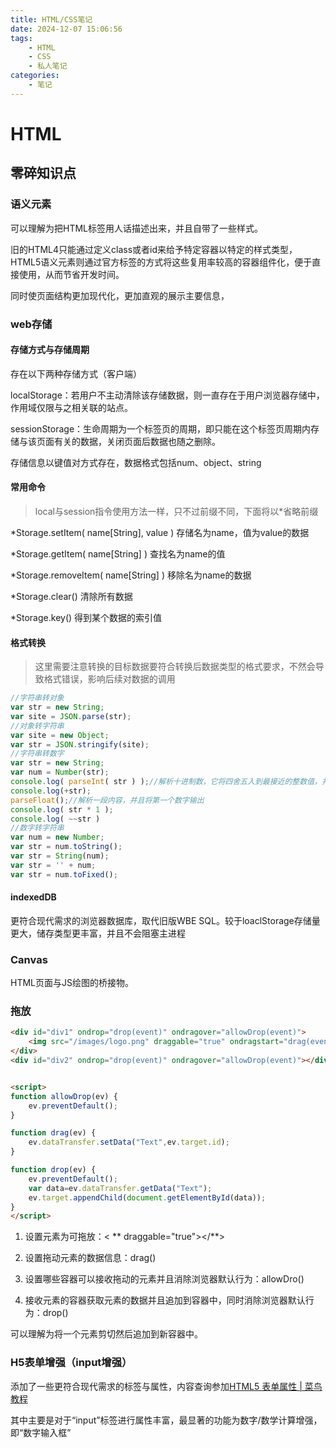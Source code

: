 ```yaml
---
title: HTML/CSS笔记
date: 2024-12-07 15:06:56
tags:
    - HTML
    - CSS
    - 私人笔记
categories:
    - 笔记
---
```


# HTML

## 零碎知识点

### 语义元素

可以理解为把HTML标签用人话描述出来，并且自带了一些样式。

旧的HTML4只能通过定义class或者id来给予特定容器以特定的样式类型，HTML5语义元素则通过官方标签的方式将这些复用率较高的容器组件化，便于直接使用，从而节省开发时间。

同时使页面结构更加现代化，更加直观的展示主要信息，

### web存储

#### 存储方式与存储周期

存在以下两种存储方式（客户端）

localStorage：若用户不主动清除该存储数据，则一直存在于用户浏览器存储中，作用域仅限与之相关联的站点。

sessionStorage：生命周期为一个标签页的周期，即只能在这个标签页周期内存储与该页面有关的数据，关闭页面后数据也随之删除。

存储信息以键值对方式存在，数据格式包括num、object、string

#### 常用命令

> local与session指令使用方法一样，只不过前缀不同，下面将以*省略前缀

*Storage.setItem( name[String], value ) 存储名为name，值为value的数据

*Storage.getItem( name[String] ) 查找名为name的值

*Storage.removeItem( name[String] ) 移除名为name的数据

*Storage.clear() 清除所有数据

*Storage.key() 得到某个数据的索引值

#### 格式转换

> 这里需要注意转换的目标数据要符合转换后数据类型的格式要求，不然会导致格式错误，影响后续对数据的调用

```js
//字符串转对象
var str = new String;
var site = JSON.parse(str);
//对象转字符串
var site = new Object;
var str = JSON.stringify(site); 
//字符串转数字
var str = new String;
var num = Number(str);
console.log( parseInt( str ) );//解析十进制数，它将四舍五入到最接近的整数值，并将该值转换为string
console.log(+str);
parseFloat();//解析一段内容，并且将第一个数字输出
console.log( str * 1 );
console.log( ~~str )
//数字转字符串
var num = new Number;
var str = num.toString();
var str = String(num);
var str = '' + num;
var str = num.toFixed();
```

#### indexedDB

更符合现代需求的浏览器数据库，取代旧版WBE SQL。较于loaclStorage存储量更大，储存类型更丰富，并且不会阻塞主进程

### Canvas

HTML页面与JS绘图的桥接物。

### 拖放

```html
<div id="div1" ondrop="drop(event)" ondragover="allowDrop(event)">
    <img src="/images/logo.png" draggable="true" ondragstart="drag(event)" id="drag1" width="88" height="31">
</div>
<div id="div2" ondrop="drop(event)" ondragover="allowDrop(event)"></div>


<script>
function allowDrop(ev) {
    ev.preventDefault();
}

function drag(ev) {
    ev.dataTransfer.setData("Text",ev.target.id);
}

function drop(ev) {
    ev.preventDefault();
    var data=ev.dataTransfer.getData("Text");
    ev.target.appendChild(document.getElementById(data));
}
</script>
```

1. 设置元素为可拖放：< ** draggable="true"></**>

2. 设置拖动元素的数据信息：drag()

3. 设置哪些容器可以接收拖动的元素并且消除浏览器默认行为：allowDro()

4. 接收元素的容器获取元素的数据并且追加到容器中，同时消除浏览器默认行为：drop()

可以理解为将一个元素剪切然后追加到新容器中。

### H5表单增强（input增强）

添加了一些更符合现代需求的标签与属性，内容查询参加[HTML5 表单属性 | 菜鸟教程](https://www.runoob.com/html/html5-form-attributes.html)

其中主要是对于“input”标签进行属性丰富，最显著的功能为数字/数学计算增强，即“数字输入框”
